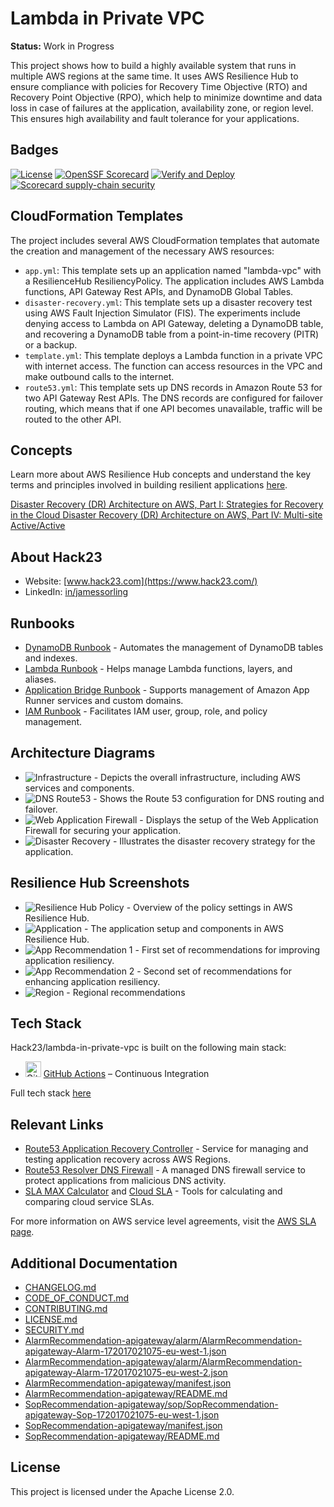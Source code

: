 # Lambda in Private VPC

**Status:** Work in Progress

This project shows how to build a highly available system that runs in multiple AWS regions at the same time. It uses AWS Resilience Hub to ensure compliance with policies for Recovery Time Objective (RTO) and Recovery Point Objective (RPO), which help to minimize downtime and data loss in case of failures at the application, availability zone, or region level. This ensures high availability and fault tolerance for your applications.

## Badges

[![License](https://img.shields.io/github/license/Hack23/lambda-in-private-vpc.svg)](https://github.com/Hack23/lambda-in-private-vpc/raw/master/LICENSE.md) [![OpenSSF Scorecard](https://api.securityscorecards.dev/projects/github.com/Hack23/lambda-in-private-vpc/badge)](https://scorecard.dev/viewer/?uri=github.com/Hack23/lambda-in-private-vpc)
[![Verify and Deploy](https://github.com/Hack23/lambda-in-private-vpc/actions/workflows/main.yml/badge.svg)](https://github.com/Hack23/lambda-in-private-vpc/actions/workflows/main.yml)
[![Scorecard supply-chain security](https://github.com/Hack23/lambda-in-private-vpc/actions/workflows/scorecard.yml/badge.svg?branch=main)](https://github.com/Hack23/lambda-in-private-vpc/actions/workflows/scorecard.yml)

## CloudFormation Templates

The project includes several AWS CloudFormation templates that automate the creation and management of the necessary AWS resources:

- `app.yml`: This template sets up an application named "lambda-vpc" with a ResilienceHub ResiliencyPolicy. The application includes AWS Lambda functions, API Gateway Rest APIs, and DynamoDB Global Tables.
- `disaster-recovery.yml`: This template sets up a disaster recovery test using AWS Fault Injection Simulator (FIS). The experiments include denying access to Lambda on API Gateway, deleting a DynamoDB table, and recovering a DynamoDB table from a point-in-time recovery (PITR) or a backup.
- `template.yml`: This template deploys a Lambda function in a private VPC with internet access. The function can access resources in the VPC and make outbound calls to the internet.
- `route53.yml`: This template sets up DNS records in Amazon Route 53 for two API Gateway Rest APIs. The DNS records are configured for failover routing, which means that if one API becomes unavailable, traffic will be routed to the other API.

## Concepts

Learn more about AWS Resilience Hub concepts and understand the key terms and principles involved in building resilient applications [here](https://docs.aws.amazon.com/resilience-hub/latest/userguide/concepts-terms.html).

[Disaster Recovery (DR) Architecture on AWS, Part I: Strategies for Recovery in the Cloud
](https://aws.amazon.com/blogs/architecture/disaster-recovery-dr-architecture-on-aws-part-i-strategies-for-recovery-in-the-cloud/)
[Disaster Recovery (DR) Architecture on AWS, Part IV: Multi-site Active/Active](https://aws.amazon.com/blogs/architecture/disaster-recovery-dr-architecture-on-aws-part-iv-multi-site-active-active/)

## About Hack23

- Website: [www.hack23.com](https://www.hack23.com/)
- LinkedIn: [in/jamessorling](https://www.linkedin.com/in/jamessorling)

## Runbooks

- [DynamoDB Runbook](https://docs.aws.amazon.com/systems-manager-automation-runbooks/latest/userguide/automation-ref-ddb.html) - Automates the management of DynamoDB tables and indexes.
- [Lambda Runbook](https://docs.aws.amazon.com/systems-manager-automation-runbooks/latest/userguide/automation-ref-lam.html) - Helps manage Lambda functions, layers, and aliases.
- [Application Bridge Runbook](https://docs.aws.amazon.com/systems-manager-automation-runbooks/latest/userguide/automation-ref-abp.html) - Supports management of Amazon App Runner services and custom domains.
- [IAM Runbook](https://docs.aws.amazon.com/systems-manager-automation-runbooks/latest/userguide/automation-ref-iam.html) - Facilitates IAM user, group, role, and policy management.

## Architecture Diagrams

- ![Infrastructure](cloudformation/template.png) - Depicts the overall infrastructure, including AWS services and components.
- ![DNS Route53](cloudformation/route53.png) - Shows the Route 53 configuration for DNS routing and failover.
- ![Web Application Firewall](cloudformation/waf.png) - Displays the setup of the Web Application Firewall for securing your application.
- ![Disaster Recovery](cloudformation/disaster-recovery.png) - Illustrates the disaster recovery strategy for the application.

## Resilience Hub Screenshots

- ![Resilience Hub Policy](ResilienceHubPolicy.png) - Overview of the policy settings in AWS Resilience Hub.
- ![Application](ResiliencyHub-App.png) - The application setup and components in AWS Resilience Hub.
- ![App Recommendation 1](ResiliencyHub-App-rec1.png) - First set of recommendations for improving application resiliency.
- ![App Recommendation 2](ResiliencyHub-App-rec2.png) - Second set of recommendations for enhancing application resiliency.
- ![Region](ResHub-region.png) - Regional recommendations

## Tech Stack
Hack23/lambda-in-private-vpc is built on the following main stack:

- <img width='25' height='25' src='https://img.stackshare.io/service/11563/actions.png' alt='GitHub Actions'/> [GitHub Actions](https://github.com/features/actions) – Continuous Integration

Full tech stack [here](/techstack.md)

## Relevant Links

- [Route53 Application Recovery Controller](https://aws.amazon.com/route53/application-recovery-controller/) - Service for managing and testing application recovery across AWS Regions.
- [Route53 Resolver DNS Firewall](https://docs.aws.amazon.com/Route53/latest/DeveloperGuide/resolver-dns-firewall.html) - A managed DNS firewall service to protect applications from malicious DNS activity.
- [SLA MAX Calculator](https://github.com/mikaelvesavuori/slamax) and [Cloud SLA](https://github.com/mikaelvesavuori/cloud-sla) - Tools for calculating and comparing cloud service SLAs.

For more information on AWS service level agreements, visit the [AWS SLA page](https://aws.amazon.com/legal/service-level-agreements/).

## Additional Documentation

- [CHANGELOG.md](CHANGELOG.md)
- [CODE_OF_CONDUCT.md](CODE_OF_CONDUCT.md)
- [CONTRIBUTING.md](CONTRIBUTING.md)
- [LICENSE.md](LICENSE.md)
- [SECURITY.md](SECURITY.md)
- [AlarmRecommendation-apigateway/alarm/AlarmRecommendation-apigateway-Alarm-172017021075-eu-west-1.json](AlarmRecommendation-apigateway/alarm/AlarmRecommendation-apigateway-Alarm-172017021075-eu-west-1.json)
- [AlarmRecommendation-apigateway/alarm/AlarmRecommendation-apigateway-Alarm-172017021075-eu-west-2.json](AlarmRecommendation-apigateway/alarm/AlarmRecommendation-apigateway-Alarm-172017021075-eu-west-2.json)
- [AlarmRecommendation-apigateway/manifest.json](AlarmRecommendation-apigateway/manifest.json)
- [AlarmRecommendation-apigateway/README.md](AlarmRecommendation-apigateway/README.md)
- [SopRecommendation-apigateway/sop/SopRecommendation-apigateway-Sop-172017021075-eu-west-1.json](SopRecommendation-apigateway/sop/SopRecommendation-apigateway-Sop-172017021075-eu-west-1.json)
- [SopRecommendation-apigateway/manifest.json](SopRecommendation-apigateway/manifest.json)
- [SopRecommendation-apigateway/README.md](SopRecommendation-apigateway/README.md)

## License
This project is licensed under the Apache License 2.0.
